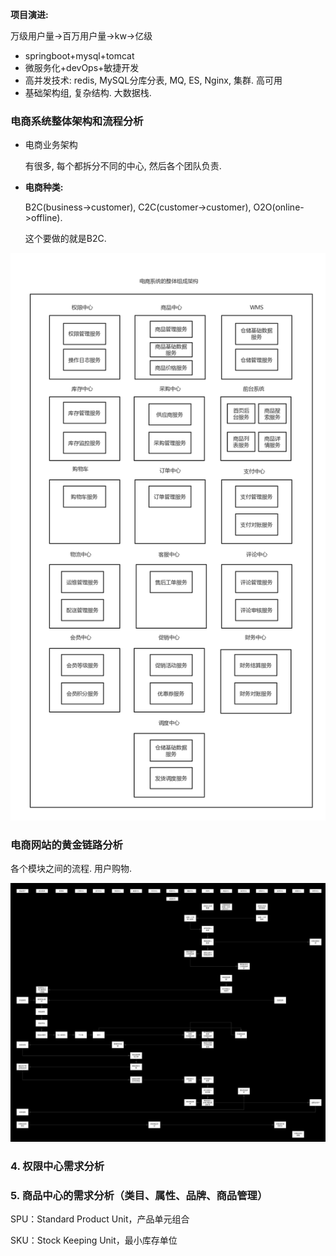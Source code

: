 **项目演进:**

万级用户量->百万用户量->kw->亿级

- springboot+mysql+tomcat
- 微服务化+devOps+敏捷开发
- 高并发技术: redis, MySQL分库分表, MQ, ES, Nginx, 集群. 高可用
- 基础架构组, 复杂结构. 大数据栈.





### 电商系统整体架构和流程分析

- 电商业务架构

  有很多, 每个都拆分不同的中心, 然后各个团队负责. 

- **电商种类:**

  B2C(business->customer), C2C(customer->customer), O2O(online->offline).

  这个要做的就是B2C.

![image-20201102215256051](%E7%94%B5%E5%95%86%E4%B8%9A%E5%8A%A1%E9%9C%80%E6%B1%82%E5%88%86%E6%9E%90.assets/image-20201102215256051.png)





### 电商网站的黄金链路分析

各个模块之间的流程. 用户购物.

![image-20201102224742239](%E7%94%B5%E5%95%86%E4%B8%9A%E5%8A%A1%E9%9C%80%E6%B1%82%E5%88%86%E6%9E%90.assets/image-20201102224742239.png)





### 4. 权限中心需求分析



### 5. 商品中心的需求分析（类目、属性、品牌、商品管理）

SPU：Standard Product Unit，产品单元组合

SKU：Stock Keeping Unit，最小库存单位























